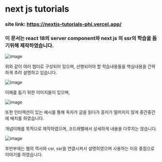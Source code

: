 # next js tutorials

### site link: https://nextjs-tutorials-phi.vercel.app/

### 이 문서는 react 18의 server component와 next js 의 ssr의 학습을 돕기위해 제작하였습니다.

![image](https://github.com/user-attachments/assets/be047355-02ff-4b1e-9bcc-9341b5cc6846)

위와 같이 여러 챕터로 구성되어 있으며, 선행되어야 할 학습내용들을 핵심내용을 간략하게 추려 설명하고 있습니다.

![image](https://github.com/user-attachments/assets/3c8611c2-42ad-44d9-9e91-af9b75f8321c)

이해를 돕기 위한 이미지들이 있으며,

![image](https://github.com/user-attachments/assets/bfededf3-3b30-4a08-b64d-aebdea4fe819)

또한 인터렉션이 있는 예시를 통해 독자가 글을 읽다가 흥미가 떨어지지 않게 중간중간에 배치를 하였습니다.

개념이해를 목적으로 제작하였으며, 코드래벨에서 상세하게 내용을 다루지는 않습니다.

![image](https://github.com/user-attachments/assets/cb5699f6-6d78-4abf-a1e4-49bc1bc800da)

후반부에는 웹의 역사와 csr, ssr을 연결시켜서 설명하였으며 사용하는 이유 중점으로 이야기를 하였습니다.
